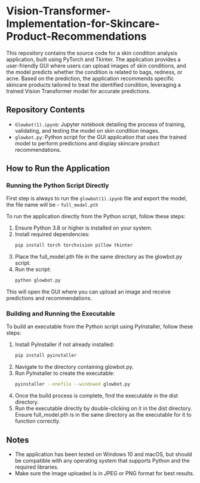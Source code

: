 # Vision-Transformer-Implementation-for-Skincare-Product-Recommendations


This repository contains the source code for a skin condition analysis application, built using PyTorch and Tkinter. The application provides a user-friendly GUI where users can upload images of skin conditions, and the model predicts whether the condition is related to bags, redness, or acne. Based on the prediction, the application recommends specific skincare products tailored to treat the identified condition, leveraging a trained Vision Transformer model for accurate predictions.

## Repository Contents
- `Glowbot(1).ipynb`: Jupyter notebook detailing the process of training, validating, and testing the model on skin condition images.
- `glowbot.py`: Python script for the GUI application that uses the trained model to perform predictions and display skincare product recommendations.

## How to Run the Application

### Running the Python Script Directly

First step is always to run the `glowbot(1).ipynb` file and export the model, the file name will be - `full_model.pth`

To run the application directly from the Python script, follow these steps:

1. Ensure Python 3.8 or higher is installed on your system.
2. Install required dependencies:
   ```bash
   pip install torch torchvision pillow tkinter
3. Place the full_model.pth file in the same directory as the glowbot.py script.
4. Run the script:
     ```bash
   python glowbot.py

This will open the GUI where you can upload an image and receive predictions and recommendations.

### Building and Running the Executable

To build an executable from the Python script using PyInstaller, follow these steps:

1. Install PyInstaller if not already installed:
    ```bash
    pip install pyinstaller
2. Navigate to the directory containing glowbot.py.
3. Run PyInstaller to create the executable:
    ```bash
    pyinstaller --onefile --windowed glowbot.py
4. Once the build process is complete, find the executable in the dist directory.
5. Run the executable directly by double-clicking on it in the dist directory. Ensure full_model.pth is in the same directory as the executable for it to function correctly.

## Notes
- The application has been tested on Windows 10 and macOS, but should be compatible with any operating system that supports Python and the required libraries.
- Make sure the image uploaded is in JPEG or PNG format for best results.
